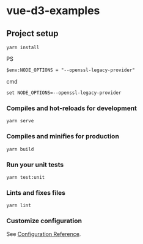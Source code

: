 # vue-d3-examples

## Project setup
```
yarn install
```

PS

```
$env:NODE_OPTIONS = "--openssl-legacy-provider"
```

cmd

```
set NODE_OPTIONS=--openssl-legacy-provider
```



### Compiles and hot-reloads for development
```
yarn serve
```

### Compiles and minifies for production
```
yarn build
```

### Run your unit tests
```
yarn test:unit
```

### Lints and fixes files
```
yarn lint
```

### Customize configuration
See [Configuration Reference](https://cli.vuejs.org/config/).
